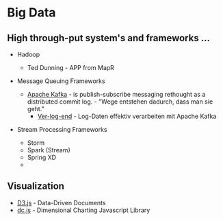# Big Data 

## High through-put system's and frameworks ...
* Hadoop
  * Ted Dunning - APP from MapR

* Message Queuing Frameworks
  * [Apache Kafka](http://kafka.apache.org) - is publish-subscribe messaging rethought as a distributed commit log. - "Wege entstehen dadurch, dass man sie geht."
    - [Ver-log-end](https://www.innoq.com/de/articles/2013/08/log-daten-verarbeiten-mit-kafka/) - Log-Daten effektiv verarbeiten mit Apache Kafka 

* Stream Processing Frameworks
  - Storm
  - Spark (Stream)
  - Spring XD
  - 

## Visualization 
 * [D3.js](d3js.org) - Data-Driven Documents
 * [dc.js](https://dc-js.github.io/dc.js/) - Dimensional Charting Javascript Library

